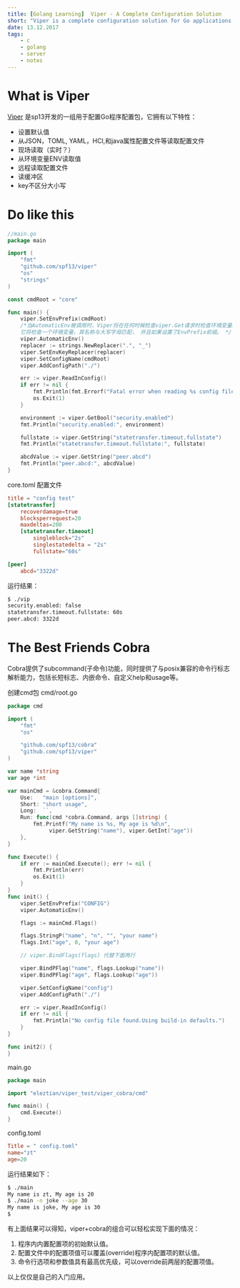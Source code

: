 ```yaml
---
title: [Golang Learning]  Viper - A Complete Configuration Solution
short: "Viper is a complete configuration solution for Go applications including 12-Factor apps. It is designed to work within an application, and can handle all types of configuration needs and formats. Let's know aboout it. "
date: 13.12.2017
tags:
    - c
    - golang
    - server
    - notes
---
```


# What is Viper
   
 [Viper](https://github.com/sp13/viper) 是sp13开发的一组用于配置Go程序配置包，它拥有以下特性：
- 设置默认值
- 从JSON，TOML,  YAML，HCl,和java属性配置文件等读取配置文件
- 现场读取（实时？）
- 从环境变量ENV读取值
- 远程读取配置文件
- 读缓冲区
- key不区分大小写

# Do like this

```go
//main.go
package main

import (
    "fmt"
    "github.com/spf13/viper"
    "os"
    "strings"
)

const cmdRoot = "core"

func main() {
    viper.SetEnvPrefix(cmdRoot)
    /*当AutomaticEnv被调用时，Viper将在任何时候检查viper.Get请求时检查环境变量。它将应用以下规则：
    它将检查一个环境变量，其名称与大写字母匹配， 并且如果设置了EnvPrefix前缀。 */
    viper.AutomaticEnv()
    replacer := strings.NewReplacer(".", "_")
    viper.SetEnvKeyReplacer(replacer)
    viper.SetConfigName(cmdRoot)
    viper.AddConfigPath("./")

    err := viper.ReadInConfig()
    if err != nil {
        fmt.Println(fmt.Errorf("Fatal error when reading %s config file:%s", cmdRoot, err))
        os.Exit(1)
    }

    environment := viper.GetBool("security.enabled")
    fmt.Println("security.enabled:", environment)

    fullstate := viper.GetString("statetransfer.timeout.fullstate")
    fmt.Println("statetransfer.timeout.fullstate:", fullstate)

    abcdValue := viper.GetString("peer.abcd")
    fmt.Println("peer.abcd:", abcdValue)
}
```
core.toml 配置文件
```toml
title = "config test"
[statetransfer]
    recoverdamage=true 
	blocksperrequest=20
	maxdeltas=200
	[statetransfer.timeout]
		singleblock="2s" 
		singlestatedelta = "2s"
		fullstate="60s"

[peer]
	abcd="3322d"
```
运行结果：
```bash
$ ./vip
security.enabled: false
statetransfer.timeout.fullstate: 60s
peer.abcd: 3322d
```
# The Best Friends Cobra

Cobra提供了subcommand(子命令)功能，同时提供了与posix兼容的命令行标志解析能力，包括长短标志、内嵌命令、自定义help和usage等。

创建cmd包
cmd/root.go
```go
package cmd

import (
	"fmt"
	"os"

	"github.com/spf13/cobra"
	"github.com/spf13/viper"
)

var name *string
var age *int

var mainCmd = &cobra.Command{
	Use:   "main [options]",
	Short: "short usage",
	Long:  ``,
	Run: func(cmd *cobra.Command, args []string) {
        fmt.Printf("My name is %s, My age is %d\n",
             viper.GetString("name"), viper.GetInt("age"))
	},
}

func Execute() {
	if err := mainCmd.Execute(); err != nil {
		fmt.Println(err)
		os.Exit(1)
	}
}
func init() {
	viper.SetEnvPrefix("CONFIG")
	viper.AutomaticEnv()

	flags := mainCmd.Flags()

	flags.StringP("name", "n", "", "your name")
	flags.Int("age", 0, "your age")

    // viper.BindFlags(flags) 代替下面两行

	viper.BindPFlag("name", flags.Lookup("name"))
	viper.BindPFlag("age", flags.Lookup("age"))

	viper.SetConfigName("config")
	viper.AddConfigPath("./")

	err := viper.ReadInConfig()
	if err != nil {
		fmt.Println("No config file found.Using build-in defaults.")
	}
}

func init2() {
}
```
main.go
```go
package main

import "eleztian/viper_test/viper_cobra/cmd"

func main() {
	cmd.Execute()
}
```
config.toml
```toml
Title = " config.toml"
name="zt"
age=20
```
运行结果如下：
```bash
$ ./main
My name is zt, My age is 20
$ ./main -n joke --age 30
My name is joke, My age is 30
$
```
有上面结果可以得知，viper+cobra的组合可以轻松实现下面的情况：
1. 程序内内置配置项的初始默认值。
2. 配置文件中的配置项值可以覆盖(override)程序内配置项的默认值。
3. 命令行选项和参数值具有最高优先级，可以override前两层的配置项值。

以上仅仅是自己的入门应用。
